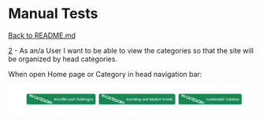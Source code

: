# Manual Tests

[Back to README.md](/workspace/lithium-battery-recycle-blog/README.md)

[2](https://github.com/Ahmadalhindi/lithium-battery-recycle-blog/issues/2) - As an/a User I want to be able to view the categories so that the site will be organized by head categories.

When open Home page or Category in head navigation bar: 

<p align="center">
<img src="documentaion/manual_test_images/view_categories.png" alt="View Categories">
</p>
